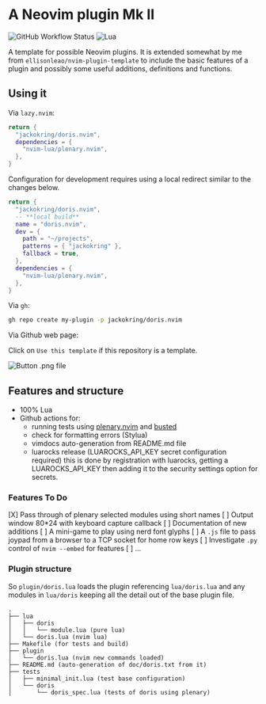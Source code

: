 # A Neovim plugin Mk II

![GitHub Workflow Status](https://img.shields.io/github/actions/workflow/status/jackokring/doris.nvim/lint-test.yml?branch=main&style=for-the-badge)
![Lua](https://img.shields.io/badge/Made%20with%20Lua-blueviolet.svg?style=for-the-badge&logo=lua)

A template for possible Neovim plugins. It is extended somewhat by me from
`ellisonleao/nvim-plugin-template` to include the basic features of a plugin
and possibly some useful additions, definitions and functions.

## Using it

Via `lazy.nvim`:

```lua
return {
  "jackokring/doris.nvim",
  dependencies = {
    "nvim-lua/plenary.nvim",
  },
}
```

Configuration for development requires using a local redirect similar to
the changes below.

```lua
return {
  "jackokring/doris.nvim",
  -- **local build**
  name = "doris.nvim",
  dev = {
    path = "~/projects",
    patterns = { "jackokring" },
    fallback = true,
  },
  dependencies = {
    "nvim-lua/plenary.nvim",
  },
}
```

Via `gh`:

```bash
gh repo create my-plugin -p jackokring/doris.nvim
```

Via Github web page:

Click on `Use this template` if this repository is a template.

![Button .png file](https://docs.github.com/assets/cb-36544/images/help/repository/use-this-template-button.png)

## Features and structure

- 100% Lua
- Github actions for:
  - running tests using [plenary.nvim](https://github.com/nvim-lua/plenary.nvim)
    and [busted](https://olivinelabs.com/busted/)
  - check for formatting errors (Stylua)
  - vimdocs auto-generation from README.md file
  - luarocks release (LUAROCKS_API_KEY secret configuration required)
    this is done by registration with luarocks, getting a LUAROCKS_API_KEY
    then adding it to the security settings option for secrets.

### Features To Do

[X] Pass through of plenary selected modules using short names
[ ] Output window 80\*24 with keyboard capture callback
[ ] Documentation of new additions
[ ] A mini-game to play using nerd font glyphs
[ ] A `.js` file to pass joypad from a browser to a TCP socket for home row keys
[ ] Investigate `.py` control of `nvim --embed` for features
[ ] ...

### Plugin structure

So `plugin/doris.lua` loads the plugin referencing `lua/doris.lua` and any
modules in `lua/doris` keeping all the detail out of the base plugin file.

```text
.
├── lua
│   ├── doris
│   │   └── module.lua (pure lua)
│   └── doris.lua (nvim lua)
├── Makefile (for tests and build)
├── plugin
│   └── doris.lua (nvim new commands loaded)
├── README.md (auto-generation of doc/doris.txt from it)
├── tests
│   ├── minimal_init.lua (test base configuration)
│   └── doris
│       └── doris_spec.lua (tests of doris using plenary)
```
